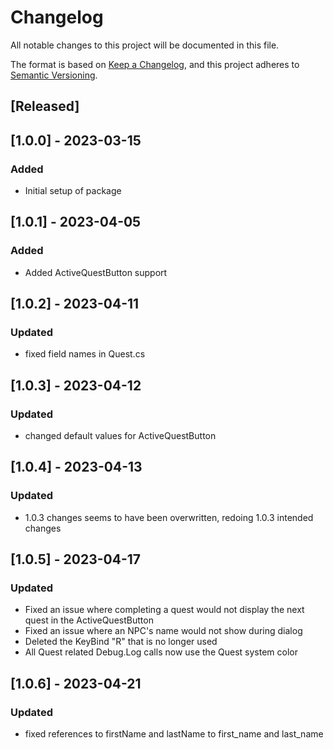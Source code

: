 # Changelog
All notable changes to this project will be documented in this file.

The format is based on [Keep a Changelog](https://keepachangelog.com/en/1.0.0/),
and this project adheres to [Semantic Versioning](https://semver.org/spec/v2.0.0.html).

## [Released]

## [1.0.0] - 2023-03-15
### Added
- Initial setup of package

## [1.0.1] - 2023-04-05
### Added
- Added ActiveQuestButton support

## [1.0.2] - 2023-04-11
### Updated
- fixed field names in Quest.cs

## [1.0.3] - 2023-04-12
### Updated
- changed default values for ActiveQuestButton

## [1.0.4] - 2023-04-13
### Updated
- 1.0.3 changes seems to have been overwritten, redoing 1.0.3 intended changes

## [1.0.5] - 2023-04-17
### Updated
- Fixed an issue where completing a quest would not display the next quest in the ActiveQuestButton
- Fixed an issue where an NPC's name would not show during dialog
- Deleted the KeyBind "R" that is no longer used
- All Quest related Debug.Log calls now use the Quest system color

## [1.0.6] - 2023-04-21
### Updated
- fixed references to firstName and lastName to first_name and last_name